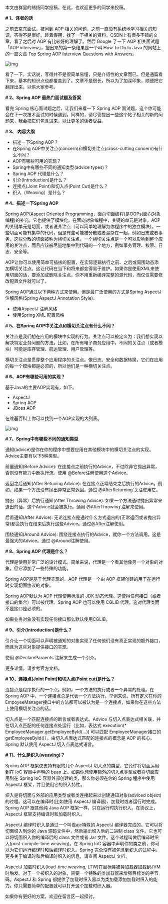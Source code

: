 本文由群里的绪扬同学投稿，在此，也欢迎更多的同学来投稿。

**# 1、译者的话**

之前去京东面试，被问到 AOP 相关的问题，之前一直没有系统地学习相关的知识，答得不是很好。趁着假期，找了一下相关的资料，CSDN上有很多不错的文章，看了之后对 AOP 有比较好的理解了。然后 Google 了一下 AOP 相关面试题「AOP interview」，搜出来的第一条结果是一个叫 How To Do In Java 的网站上的一篇文章 Top Spring AOP Interview Questions with Answers。

![img](https://pic2.zhimg.com/80/v2-962732dea3429d2cd979842ba47cb4f5_hd.jpg)

看了一下，实话说，写得并不是很简单易懂，只是介绍性的文章而已。但是通篇看下来，基本的知识点也都覆盖到了。文章不是很长，所以为了加深印象，顺便把它翻译出来，以供大家参考。

**# 2、Spring AOP 最热门面试题及答案**

看完 Spring 核心面试题之后，让我们来看一下 Spring AOP 面试题，这个你可能会在下一次技术面试的时候遇到。同样的，请尽管提出一些这个帖子相关的新的问题来，我会把它们包含进来，以让更多的读者受益。

**# 3、 内容大纲**

- 描述一下Spring AOP？
- 在Spring AOP中关注点(concern)和横切关注点(cross-cutting concern)有什么不同？
- AOP有哪些可用的实现？
- Spring中有哪些不同的通知类型(advice types)？
- Spring AOP 代理是什么？
- 引介(Introduction)是什么？
- 连接点(Joint Point)和切入点(Point Cut)是什么？
- 织入（Weaving）是什么？

**# 4、描述一下Spring AOP**

Spring AOP(Aspect Oriented Programming，面向切面编程)是OOPs(面向对象编程)的补充，它也提供了模块化。在面向对象编程中，关键的单元是对象，AOP的关键单元是切面，或者说关注点（可以简单地理解为你程序中的独立模块）。一些切面可能有集中的代码，但是有些可能被分散或者混杂在一起，例如日志或者事务。这些分散的切面被称为横切关注点。一个横切关注点是一个可以影响到整个应用的关注点，而且应该被尽量地集中到代码的一个地方，例如事务管理、权限、日志、安全等。

AOP让你可以使用简单可插拔的配置，在实际逻辑执行之前、之后或周围动态添加横切关注点。这让代码在当下和将来都变得易于维护。如果你是使用XML来使用切面的话，要添加或删除关注点，你不用重新编译完整的源代码，而仅仅需要修改配置文件就可以了。

Spring AOP通过以下两种方式来使用。但是最广泛使用的方式是Spring AspectJ 注解风格(Spring AspectJ Annotation Style)。

- 使用AspectJ 注解风格
- 使用Spring XML 配置风格

**# 5、在Spring AOP中关注点和横切关注点有什么不同？**

关注点是我们想在应用的模块中实现的行为。关注点可以被定义为：我们想实现以解决特定业务问题的方法。比如，在所有电子商务应用中，不同的关注点（或者模块）可能是库存管理、航运管理、用户管理等。

横切关注点是贯穿整个应用程序的关注点。像日志、安全和数据转换，它们在应用的每一个模块都是必须的，所以他们是一种横切关注点。

**# 6、AOP有哪些可用的实现？**

基于Java的主要AOP实现有，如下。

- AspectJ
- Spring AOP
- JBoss AOP

在维基百科上你可以找到一个AOP实现的大列表。

![img](https://pic2.zhimg.com/80/v2-d822b60b8c34617b6824814c52f0e02d_hd.jpg)

**# 7、Spring中有哪些不同的通知类型**

通知(advice)是你在你的程序中想要应用在其他模块中的横切关注点的实现。Advice主要有以下5种类型。

前置通知(Before Advice): 在连接点之前执行的Advice，不过除非它抛出异常，否则没有能力中断执行流。使用 @Before注解使用这个Advice。

返回之后通知(After Retuning Advice): 在连接点正常结束之后执行的Advice。例如，如果一个方法没有抛出异常正常返回。通过 @AfterReturning`关注使用它。

抛出（异常）后执行通知(After Throwing Advice): 如果一个方法通过抛出异常来退出的话，这个Advice就会被执行。通用 @AfterThrowing`注解来使用。

后置通知(After Advice): 无论连接点是通过什么方式退出的(正常返回或者抛出异常)都会执行在结束后执行这些Advice。通过@After注解使用。

围绕通知(Around Advice): 围绕连接点执行的Advice，就你一个方法调用。这是最强大的Advice。通过 @Around注解使用。

**# 8、Spring AOP 代理是什么？**

代理是使用非常广泛的设计模式。简单来说，代理是一个看其他像另一个对象的对象，但它添加了一些特殊的功能。

Spring AOP是基于代理实现的。AOP 代理是一个由 AOP 框架创建的用于在运行时实现切面协议的对象。

Spring AOP默认为 AOP 代理使用标准的 JDK 动态代理。这使得任何接口（或者接口的集合）可以被代理。Spring AOP 也可以使用 CGLIB 代理。这对代理类而不是接口是必须的。

如果业务对象没有实现任何接口那么默认使用CGLIB。

**# 9、引介(Introduction)是什么？**

引介让一个切面可以声明被通知的对象实现了任何他们没有真正实现的额外接口，而且为这些对象提供接口的实现。

使用 @DeclareParaents`注解来生成一个引介。

更多详情，请参考官方文档。

**# 10、连接点(Joint Point)和切入点(Point cut)是什么？**

连接点是程序执行的一个点。例如，一个方法的执行或者一个异常的处理。在 Spring AOP 中，一个连接点总是代表一个方法执行。举例来说，所有定义在你的 EmpoyeeManager接口中的方法都可以被认为是一个连接点，如果你在这些方法上使用横切关注点的话。

切入点是一个匹配连接点的断言或者表达式。Advice 与切入点表达式相关联，并在切入点匹配的任何连接点处运行（比如，表达式 execution(* EmployeeManager.getEmployeeById(...)) 可以匹配 EmployeeManager接口的getEmployeeById()）。由切入点表达式匹配的连接点的概念是 AOP 的核心。Spring 默认使用 AspectJ 切入点表达式语言。

**# 11、什么是织入(weaving)？**

Spring AOP 框架仅支持有限的几个 AspectJ 切入点的类型，它允许将切面运用到在 IoC 容器中声明的 bean 上。如果你想使用额外的切入点类型或者将切面应用到在 Spring IoC 容器外部创建的类，那么你必须在你的 Spring 程序中使用 AspectJ 框架，并且使用它的织入特性。

织入是将切面与外部的应用类型或者类连接起来以创建通知对象(adviced object)的过程。这可以在编译时(比如使用 AspectJ 编译器)、加载时或者运行时完成。Spring AOP 跟其他纯 Java AOP 框架一样，只在运行时执行织入。在协议上，AspectJ 框架支持编译时和加载时织入。

AspectJ 编译时织入是通过一个叫做ajc特殊的 AspectJ 编译器完成的。它可以将切面织入到你的 Java 源码文件中，然后输出织入后的二进制 class 文件。它也可以将切面织入你的编译后的 class 文件或者 Jar 文件。这个过程叫做后编译时织入(post-compile-time weaving)。在 Spring IoC 容器中声明你的类之前，你可以为它们运行编译时和后编译时织入。Spring 完全没有被包含到织入的过程中。更多关于编译时和后编译时织入的信息，请查阅 AspectJ 文档。

AspectJ 加载时织入(load-time weaving, LTW)在目标类被类加载器加载到JVM时触发。对于一个被织入的对象，需要一个特殊的类加载器来增强目标类的字节码。AspectJ 和 Spring 都提供了加载时织入器以为类加载添加加载时织入的能力。你只需要简单的配置就可以打开这个加载时织入器。

如果你有更好的方案，欢迎在留言区一起探讨。